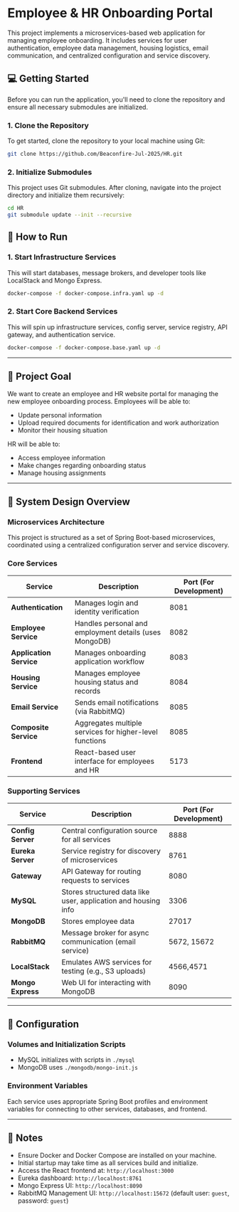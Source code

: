 # Employee & HR Onboarding Portal

This project implements a microservices-based web application for managing employee onboarding. It includes services for user authentication, employee data management, housing logistics, email communication, and centralized configuration and service discovery.


## 💻 Getting Started

Before you can run the application, you'll need to clone the repository and ensure all necessary submodules are initialized.

### 1\. Clone the Repository

To get started, clone the repository to your local machine using Git:

```bash
git clone https://github.com/Beaconfire-Jul-2025/HR.git
```

### 2\. Initialize Submodules

This project uses Git submodules. After cloning, navigate into the project directory and initialize them recursively:

```bash
cd HR
git submodule update --init --recursive
```

## 🚀 How to Run

### 1. Start Infrastructure Services

This will start databases, message brokers, and developer tools like LocalStack and Mongo Express.

```bash
docker-compose -f docker-compose.infra.yaml up -d
```

### 2. Start Core Backend Services

This will spin up infrastructure services, config server, service registry, API gateway, and authentication service.

```bash
docker-compose -f docker-compose.base.yaml up -d
```

---

## 📌 Project Goal

We want to create an employee and HR website portal for managing the new employee onboarding process. Employees will be able to:

* Update personal information
* Upload required documents for identification and work authorization
* Monitor their housing situation

HR will be able to:

* Access employee information
* Make changes regarding onboarding status
* Manage housing assignments

---

## 🧩 System Design Overview

### Microservices Architecture

This project is structured as a set of Spring Boot-based microservices, coordinated using a centralized configuration server and service discovery.

### Core Services

| Service                 | Description                                                | Port (For Development)|
| ----------------------- | ---------------------------------------------------------- |------|
| **Authentication**      | Manages login and identity verification                    | 8081 |
| **Employee Service**    | Handles personal and employment details (uses MongoDB)     | 8082 |
| **Application Service** | Manages onboarding application workflow                    | 8083 |
| **Housing Service**     | Manages employee housing status and records                | 8084 |
| **Email Service**       | Sends email notifications (via RabbitMQ)                   | 8085 |
| **Composite Service**   | Aggregates multiple services for higher-level functions    | 8085 |
| **Frontend**            | React-based user interface for employees and HR            | 5173 |

### Supporting Services

| Service           | Description                                            | Port (For Development) |
| ----------------- | ------------------------------------------------------ |------------------------|
| **Config Server** | Central configuration source for all services          | 8888 |
| **Eureka Server** | Service registry for discovery of microservices        | 8761 |
| **Gateway**       | API Gateway for routing requests to services           | 8080 |
| **MySQL**         | Stores structured data like user, application and housing info | 3306 |
| **MongoDB**       | Stores employee data                                   | 27017 |
| **RabbitMQ**      | Message broker for async communication (email service) | 5672, 15672 |
| **LocalStack**    | Emulates AWS services for testing (e.g., S3 uploads)   | 4566,4571 |
| **Mongo Express** | Web UI for interacting with MongoDB                    | 8090 |

---

## 🔧 Configuration

### Volumes and Initialization Scripts

* MySQL initializes with scripts in `./mysql`
* MongoDB uses `./mongodb/mongo-init.js`

### Environment Variables

Each service uses appropriate Spring Boot profiles and environment variables for connecting to other services, databases, and frontend.

---

## 📝 Notes

* Ensure Docker and Docker Compose are installed on your machine.
* Initial startup may take time as all services build and initialize.
* Access the React frontend at: `http://localhost:3000`
* Eureka dashboard: `http://localhost:8761`
* Mongo Express UI: `http://localhost:8090`
* RabbitMQ Management UI: `http://localhost:15672` (default user: `guest`, password: `guest`)
